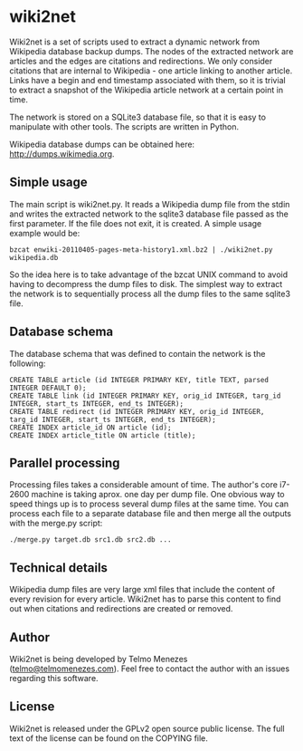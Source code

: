 # wiki2net

Wiki2net is a set of scripts used to extract a dynamic network from Wikipedia database backup dumps. The nodes of the extracted network are articles and the edges are citations and redirections. We only consider citations that are internal to Wikipedia - one article linking to another article. Links have a begin and end timestamp associated with them, so it is trivial to extract a snapshot of the Wikipedia article network at a certain point in time.

The network is stored on a SQLite3 database file, so that it is easy to manipulate with other tools. The scripts are written in Python.

Wikipedia database dumps can be obtained here: http://dumps.wikimedia.org.

## Simple usage

The main script is wiki2net.py. It reads a Wikipedia dump file from the stdin and writes the extracted network to the sqlite3 database file passed as the first parameter. If the file does not exit, it is created. A simple usage example would be:

    bzcat enwiki-20110405-pages-meta-history1.xml.bz2 | ./wiki2net.py wikipedia.db

So the idea here is to take advantage of the bzcat UNIX command to avoid having to decompress the dump files to disk. The simplest way to extract the network is to sequentially process all the dump files to the same sqlite3 file.

## Database schema

The database schema that was defined to contain the network is the following:

    CREATE TABLE article (id INTEGER PRIMARY KEY, title TEXT, parsed INTEGER DEFAULT 0);
    CREATE TABLE link (id INTEGER PRIMARY KEY, orig_id INTEGER, targ_id INTEGER, start_ts INTEGER, end_ts INTEGER);
    CREATE TABLE redirect (id INTEGER PRIMARY KEY, orig_id INTEGER, targ_id INTEGER, start_ts INTEGER, end_ts INTEGER);
    CREATE INDEX article_id ON article (id);
    CREATE INDEX article_title ON article (title);

## Parallel processing

Processing files takes a considerable amount of time. The author's core i7-2600 machine is taking aprox. one day per dump file. One obvious way to speed things up is to process several dump files at the same time. You can process each file to a separate database file and then merge all the outputs with the merge.py script:

    ./merge.py target.db src1.db src2.db ...

## Technical details

Wikipedia dump files are very large xml files that include the content of every revision for every article. Wiki2net has to parse this content to find out when citations and redirections are created or removed.

## Author

Wiki2net is being developed by Telmo Menezes (telmo@telmomenezes.com). Feel free to contact the author with an issues regarding this software.

## License

Wiki2net is released under the GPLv2 open source public license. The full text of the license can be found on the COPYING file.


